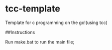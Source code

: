 # tcc-template
Template for c programming on the go!(using tcc)


##Instructions

Run make.bat to run the main file;
